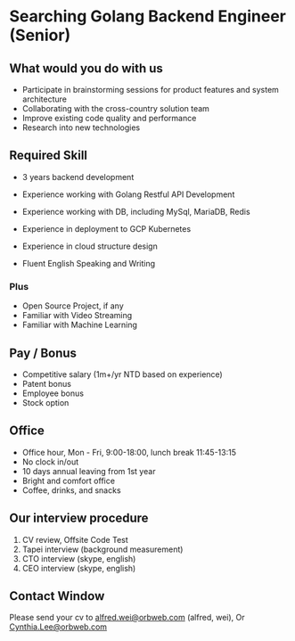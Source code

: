 
# Searching Golang Backend Engineer (Senior)

## What would you do with us

- Participate in brainstorming sessions for product features and system architecture
- Collaborating with the cross-country solution team 
- Improve existing code quality and performance 
- Research into new technologies 

## Required Skill

- 3 years backend development

- Experience working with Golang Restful API Development
- Experience working with DB, including MySql, MariaDB, Redis  
- Experience in deployment to GCP Kubernetes
- Experience in cloud structure design
- Fluent English Speaking and Writing

### Plus

- Open Source Project, if any
- Familiar with Video Streaming
- Familiar with Machine Learning

## Pay / Bonus

- Competitive salary (1m+/yr NTD based on experience)  
- Patent bonus
- Employee bonus
- Stock option

## Office

- Office hour, Mon - Fri, 9:00-18:00, lunch break 11:45-13:15
- No clock in/out
- 10 days annual leaving from 1st year
- Bright and comfort office 
- Coffee, drinks, and snacks 

## Our interview procedure

1. CV review, Offsite Code Test
2. Tapei interview (background measurement)
3. CTO interview (skype, english)
4. CEO interview (skype, english)

## Contact Window

Please send your cv to alfred.wei@orbweb.com (alfred, wei), Or Cynthia.Lee@orbweb.com
 

